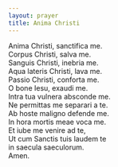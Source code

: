 ```yaml
---
layout: prayer
title: Anima Christi
---
```

Anima Christi, sanctifica me.  
Corpus Christi, salva me.  
Sanguis Christi, inebria me.  
Aqua lateris Christi, lava me.  
Passio Christi, conforta me.  
O bone Iesu, exaudi me.  
Intra tua vulnera absconde me.  
Ne permittas me separari a te.  
Ab hoste maligno defende me.  
In hora mortis meae voca me.  
Et iube me venire ad te,  
Ut cum Sanctis tuis laudem te  
in saecula saeculorum.  
Amen.